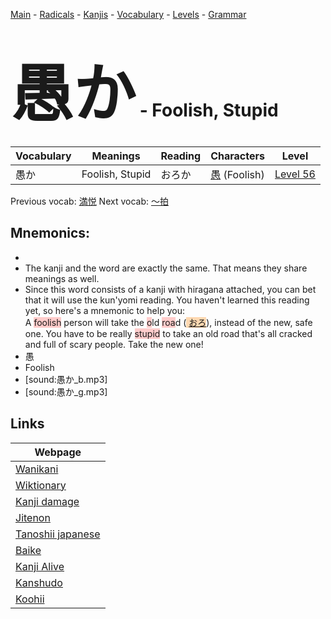 <style> bigfont {font-size: 100px}</style>
[Main](../README.md) -
[Radicals](../radicals.md) -
[Kanjis](../kanjis.md) -
[Vocabulary](../vocabulary.md) -
[Levels](../levels.md) -
[Grammar](../grammar.md)
# <bigfont> 愚か</bigfont> - Foolish, Stupid 

| Vocabulary | Meanings | Reading | Characters | Level |
| --- | --- | --- | --- | --- |
| 愚か | Foolish, Stupid | おろか |  [愚](../kanjis/愚.md) (Foolish) | [Level 56](../levels/wk_level56.md) |

Previous vocab: [満悦](満悦.md) Next vocab: [〜拍](〜拍.md) 

## Mnemonics:

* 
* The kanji and the word are exactly the same. That means they share meanings as well.
* Since this word consists of a kanji with hiragana attached, you can bet that it will use the kun'yomi reading.  You haven't learned this reading yet, so here's a mnemonic to help you:<br />A <span style="background-color:#ffcccb"> foolish</span> person will take the <span style="background-color:#ffcccb"> o</span>ld <span style="background-color:#ffcccb"> roa</span>d (<span style="background-color:#fed8b1"> [おろ](https://jisho.org/search/おろ)</span>), instead of the new, safe one. You have to be really <span style="background-color:#ffcccb"> stupid</span> to take an old road that's all cracked and full of scary people. Take the new one!
* 愚
* Foolish
* [sound:愚か_b.mp3]
* [sound:愚か_g.mp3]


## Links 

| Webpage |
| --- |
| [Wanikani          ](https://www.wanikani.com/kanji/愚か) |
| [Wiktionary        ](https://en.wiktionary.org/wiki/愚か) |
| [Kanji damage      ](http://www.kanjidamage.com/kanji/search?utf8=✓&q=愚か) |
| [Jitenon           ](https://jitenon.com/kanji/愚か) |
| [Tanoshii japanese ](https://www.tanoshiijapanese.com/dictionary/kanji.cfm?k=愚か) |
| [Baike             ](https://baike.baidu.com/item/愚か) |
| [Kanji Alive       ](https://app.kanjialive.com/愚か) |
| [Kanshudo          ](https://www.kanshudo.com/searchmn?q=愚か) |
| [Koohii            ](https://kanji.koohii.com/study/kanji/愚か) |
